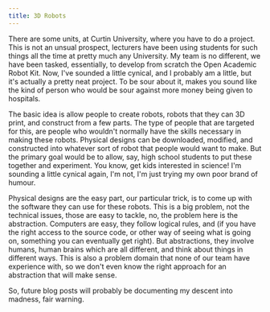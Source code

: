 ```yaml
---
title: 3D Robots
---
```


There are some units, at Curtin University, where you have to do a project. This is not an unsual prospect, lecturers have been using students for such things all the time at pretty much any University. My team is no different, we have been tasked, essentially, to develop from scratch the Open Academic Robot Kit. Now, I've sounded a little cynical, and I probably am a little, but it's actually a pretty neat project. To be sour about it, makes you sound like the kind of person who would be sour against more money being given to hospitals.

The basic idea is allow people to create robots, robots that they can 3D print, and construct from a few parts. The type of people that are targeted for this, are people who wouldn't normally have the skills necessary in making these robots. Physical designs can be downloaded, modified, and constructed into whatever sort of robot that people would want to make. But the primary goal would be to allow, say, high school students to put these together and experiment. You know, get kids interested in science! I'm sounding a little cynical again, I'm not, I'm just trying my own poor brand of humour.

Physical designs are the easy part, our particular trick, is to come up with the software they can use for these robots. This is a big problem, not the technical issues, those are easy to tackle, no, the problem here is the abstraction. Computers are easy, they follow logical rules, and (if you have the right access to the source code, or other way of seeing what is going on, something you can eventually get right). But abstractions, they involve humans, human brains which are all different, and think about things in different ways. This is also a problem domain that none of our team have experience with, so we don't even know the right approach for an abstraction that will make sense.

So, future blog posts will probably be documenting my descent into madness, fair warning.
